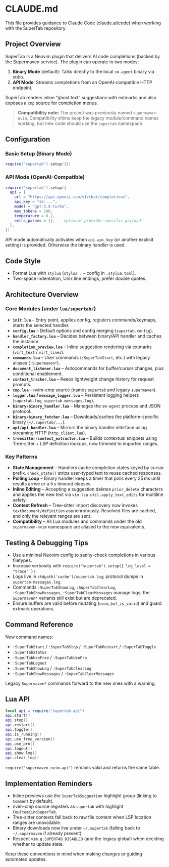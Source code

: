 # CLAUDE.md

This file provides guidance to Claude Code (claude.ai/code) when working with the SuperTab repository.

## Project Overview

SuperTab is a Neovim plugin that delivers AI code completions (backed by the Supermaven service). The plugin can operate in two modes:

1. **Binary Mode** (default): Talks directly to the local `sm-agent` binary via stdio.
2. **API Mode**: Streams completions from an OpenAI-compatible HTTP endpoint.

SuperTab renders inline “ghost text” suggestions with extmarks and also exposes a `cmp` source for completion menus.

> **Compatibility note:** The project was previously named `supermaven-nvim`. Compatibility shims keep the legacy module/command names working, but new code should use the `supertab` namespace.

## Configuration

### Basic Setup (Binary Mode)
```lua
require("supertab").setup({})
```

### API Mode (OpenAI-Compatible)
```lua
require("supertab").setup({
  api = {
    url = "https://api.openai.com/v1/chat/completions",
    api_key = "sk-...",
    model = "gpt-3.5-turbo",
    max_tokens = 100,
    temperature = 0.2,
    extra_params = {}, -- optional provider-specific payload
  },
})
```

API mode automatically activates when `api.api_key` (or another explicit setting) is provided. Otherwise the binary handler is used.

## Code Style

- Format Lua with `stylua` (`stylua .` – config in `.stylua.toml`).
- Two-space indentation, Unix line endings, prefer double quotes.

## Architecture Overview

### Core Modules (under `lua/supertab/`)

- **`init.lua`** – Entry point, applies config, registers commands/keymaps, starts the selected handler.
- **`config.lua`** – Default options and config merging (`supertab.config`).
- **`handler_factory.lua`** – Decides between binary/API handler and caches the instance.
- **`completion_preview.lua`** – Inline suggestion rendering via extmarks (`virt_text` / `virt_lines`).
- **`commands.lua`** – User commands (`:SuperTabStart`, etc.) with legacy aliases (`:Supermaven*`).
- **`document_listener.lua`** – Autocommands for buffer/cursor changes, plus conditional enablement.
- **`context_tracker.lua`** – Keeps lightweight change history for request prompts.
- **`cmp.lua`** – nvim-cmp source (names `supertab` and legacy `supermaven`).
- **`logger.lua` / `message_logger.lua`** – Persistent logging helpers (`supertab.log`, `supertab-messages.log`).
- **`binary/binary_handler.lua`** – Manages the `sm-agent` process and JSON protocol.
- **`binary/binary_fetcher.lua`** – Downloads/caches the platform-specific binary (`~/.supertab/...`).
- **`api/api_handler.lua`** – Mirrors the binary handler interface using streaming HTTP (`http_client.lua`).
- **`treesitter/context_extractor.lua`** – Builds contextual snippets using Tree-sitter + LSP definition lookups, now trimmed to imported ranges.

### Key Patterns

- **State Management** – Handlers cache completion states keyed by cursor prefix. `check_state()` strips user-typed text to reuse cached responses.
- **Polling Loop** – Binary handler keeps a timer that polls every 25 ms until results arrive or a 5 s timeout elapses.
- **Inline Editing** – Accepting a suggestion deletes `prior_delete` characters and applies the new text via `vim.lsp.util.apply_text_edits` for multiline safety.
- **Context Refresh** – Tree-sitter import discovery now invokes `textDocument/definition` asynchronously. Resolved files are cached, and only the relevant ranges are sent.
- **Compatibility** – All Lua modules and commands under the old `supermaven-nvim` namespace are aliased to the new equivalents.

## Testing & Debugging Tips

- Use a minimal Neovim config to sanity-check completions in various filetypes.
- Increase verbosity with `require("supertab").setup({ log_level = "trace" })`.
- Logs live in `stdpath('cache')/supertab.log`; protocol dumps in `supertab-messages.log`.
- Commands `:SuperTabShowLog`, `:SuperTabClearLog`, `:SuperTabShowMessages`, `:SuperTabClearMessages` manage logs; the `Supermaven*` variants still exist but are deprecated.
- Ensure buffers are valid before mutating (`nvim_buf_is_valid`) and guard extmark operations.

## Command Reference

New command names:

- `:SuperTabStart` / `:SuperTabStop` / `:SuperTabRestart` / `:SuperTabToggle`
- `:SuperTabStatus`
- `:SuperTabUseFree` / `:SuperTabUsePro`
- `:SuperTabLogout`
- `:SuperTabShowLog` / `:SuperTabClearLog`
- `:SuperTabShowMessages` / `:SuperTabClearMessages`

Legacy `Supermaven*` commands forward to the new ones with a warning.

## Lua API

```lua
local api = require("supertab.api")
api.start()
api.stop()
api.restart()
api.toggle()
api.is_running()
api.use_free_version()
api.use_pro()
api.logout()
api.show_log()
api.clear_log()
```

`require("supermaven-nvim.api")` remains valid and returns the same table.

## Implementation Reminders

- Inline previews use the `SuperTabSuggestion` highlight group (linking to `Comment` by default).
- nvim-cmp source registers as `supertab` with highlight `CmpItemKindSuperTab`.
- Tree-sitter contexts fall back to raw file content when LSP location ranges are unavailable.
- Binary downloads now live under `~/.supertab` (falling back to `~/.supermaven` if already present).
- Respect `vim.g.SUPERTAB_DISABLED` (and the legacy global) when deciding whether to update state.

Keep these conventions in mind when making changes or guiding automated updates.
